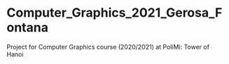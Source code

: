 # Computer_Graphics_2021_Gerosa_Fontana
Project for Computer Graphics course (2020/2021) at PoliMi: Tower of Hanoi
